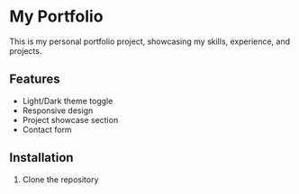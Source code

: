 # My Portfolio

This is my personal portfolio project, showcasing my skills, experience, and projects.

## Features

- Light/Dark theme toggle
- Responsive design
- Project showcase section
- Contact form

## Installation

1. Clone the repository
